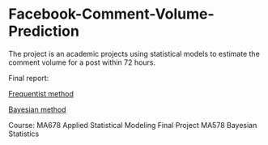 # Facebook-Comment-Volume-Prediction

The project is an academic projects using statistical models to estimate the comment volume for a post within 72 hours.

Final report: 

[Frequentist method](https://github.com/ChenTaHung/Facebook-Comment-Volume-Prediction/blob/main/doc/MA578-Final-Project-Report-Denny.pdf)

[Bayesian method](https://github.com/ChenTaHung/Facebook-Comment-Volume-Prediction/blob/main/doc/MA578-Final-Project-Report-Denny.pdf)

Course:
MA678 Applied Statistical Modeling Final Project
MA578 Bayesian Statistics
